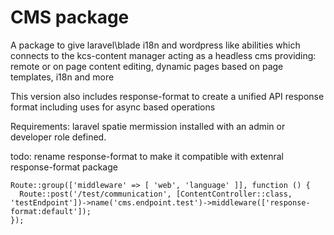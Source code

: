 # CMS package 
A package to give laravel\blade i18n and wordpress like abilities which connects to the kcs-content manager acting as a headless cms
  providing: remote or on page content editing, dynamic pages based on page templates, i18n and more

  
This version also includes response-format to create a unified API response format including uses for async based operations

Requirements: laravel spatie mermission installed with an admin or developer role defined.

todo: rename response-format to make it compatible with extenral response-format package
```
Route::group(['middleware' => [ 'web', 'language' ]], function () {
  Route::post('/test/communication', [ContentController::class, 'testEndpoint'])->name('cms.endpoint.test')->middleware(['response-format:default']);
});
